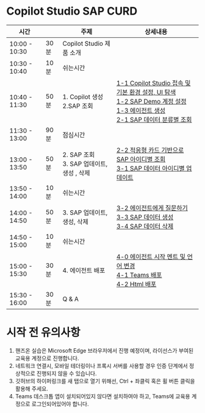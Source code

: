 # Copilot Studio SAP CURD

| 시간          |      | 주제                     | 상세내용 |
| ------------- | ---- | ------------------------ | -------- |
| 10:00 - 10:30 | 30분 | Copilot Studio 제품 소개 | |
| 10:30 - 10:40 | 10분 | 쉬는시간                 | |
| 10:40 - 11:30 | 50분 | 1. Copilot 생성 </br> 2.SAP 조회            | [1-1 Copilot Studio 접속 및 기본 환경 설정, UI 탐색](https://github.com/FDX-edu/CopilotStudioSAP/blob/main/1.%20Copilot%20%EC%83%9D%EC%84%B1/1-1.%20%EC%BD%94%ED%8C%8C%EC%9D%BC%EB%9F%BF%20%EC%8A%A4%ED%8A%9C%EB%94%94%EC%98%A4%20%EC%A0%91%EC%86%8D%20%EB%B0%8F%20UI%20%ED%83%90%EC%83%89.md) </br> [1-2 SAP Demo 계정 설정](https://github.com/FDX-edu/CopilotStudioSAP/blob/main/1.%20Copilot%20%EC%83%9D%EC%84%B1/1-2.%20SAP%20%EB%8D%B0%EB%AA%A8%20%EA%B3%84%EC%A0%95%20%EC%83%9D%EC%84%B1.md) </br> [1-3 에이전트 생성](https://github.com/FDX-edu/CopilotStudioSAP/blob/main/1.%20Copilot%20%EC%83%9D%EC%84%B1/1-3.%20%EC%97%90%EC%9D%B4%EC%A0%84%ED%8A%B8%20%EC%83%9D%EC%84%B1.md) </br> [2-1 SAP 데이터 분류별 조회](https://github.com/FDX-edu/CopilotStudioSAP/blob/main/2.%20SAP%20%EC%A1%B0%ED%9A%8C/2-1.%20%EB%8D%B0%EC%9D%B4%ED%84%B0%20%EB%B6%84%EB%A5%98%EB%B3%84%20%EC%A1%B0%ED%9A%8C.md)   |
| 11:30 - 13:00 | 90분 | 점심시간                 | |
| 13:00 - 13:50 | 50분 | 2. SAP 조회 </br> 3. SAP 업데이트, 생성 , 삭제                 | [2-2 적응형 카드 기반으로 SAP 아이디별 조회](https://github.com/FDX-edu/CopilotStudioSAP/blob/main/2.%20SAP%20%EC%A1%B0%ED%9A%8C/2-2.%20%EC%95%84%EC%9D%B4%EB%94%94%EB%B3%84%20%EC%A1%B0%ED%9A%8C.md) </br> [3-1 SAP 데이터 아이디별 업데이트](https://github.com/FDX-edu/CopilotStudioSAP/blob/main/3.%20SAP%20%EC%97%85%EB%8D%B0%EC%9D%B4%ED%8A%B8%2C%20%EC%83%9D%EC%84%B1%2C%20%EC%82%AD%EC%A0%9C/3-1.%20%EC%95%84%EC%9D%B4%EB%94%94%EB%B3%84%20%EC%97%85%EB%8D%B0%EC%9D%B4%ED%8A%B8.md)                          |
| 13:50 - 14:00 | 10분 | 쉬는시간                 | |
| 14:00 - 14:50 | 50분 | 3. SAP 업데이트, 생성, 삭제   |  [3-2 에이전트에게 질문하기](https://github.com/FDX-edu/CopilotStudioSAP/blob/main/3.%20SAP%20%EC%97%85%EB%8D%B0%EC%9D%B4%ED%8A%B8%2C%20%EC%83%9D%EC%84%B1%2C%20%EC%82%AD%EC%A0%9C/3-2.%20%EC%A7%88%EB%AC%B8%ED%95%98%EA%B8%B0.md) </br> [3-3 SAP 데이터 생성](https://github.com/FDX-edu/CopilotStudioSAP/blob/main/3.%20SAP%20%EC%97%85%EB%8D%B0%EC%9D%B4%ED%8A%B8%2C%20%EC%83%9D%EC%84%B1%2C%20%EC%82%AD%EC%A0%9C/3-3.%20%EB%8D%B0%EC%9D%B4%ED%84%B0%20%EC%83%9D%EC%84%B1.md) </br> [3-4 SAP 데이터 삭제](https://github.com/FDX-edu/CopilotStudioSAP/blob/main/3.%20SAP%20%EC%97%85%EB%8D%B0%EC%9D%B4%ED%8A%B8%2C%20%EC%83%9D%EC%84%B1%2C%20%EC%82%AD%EC%A0%9C/3-4.%20%EB%8D%B0%EC%9D%B4%ED%84%B0%20%EC%82%AD%EC%A0%9C.md) |
| 14:50 - 15:00 | 10분 | 쉬는시간                 | |
| 15:00 - 15:30 | 30분 | 4. 에이전트 배포            | [4-0 에이전트 시작 멘트 및 언어 변경](https://github.com/FDX-edu/CopilotStudioSAP/blob/main/4.%20%EC%97%90%EC%9D%B4%EC%A0%84%ED%8A%B8%20%EB%B0%B0%ED%8F%AC/4-0.%20%EC%97%90%EC%9D%B4%EC%A0%84%ED%8A%B8%20%EC%8B%9C%EC%9E%91%20%EB%A9%98%ED%8A%B8%20%EB%B0%8F%20%EC%96%B8%EC%96%B4%20%EB%B3%80%EA%B2%BD.md)</br>[4-1 Teams 배포](https://github.com/FDX-edu/CopilotStudioSAP/blob/main/4.%20%EC%97%90%EC%9D%B4%EC%A0%84%ED%8A%B8%20%EB%B0%B0%ED%8F%AC/4-1.%20Teams%20%EB%B0%B0%ED%8F%AC.md) </br> [4-2 Html 배포](https://github.com/FDX-edu/CopilotStudioSAP/blob/main/4.%20%EC%97%90%EC%9D%B4%EC%A0%84%ED%8A%B8%20%EB%B0%B0%ED%8F%AC/4-2.%20html%20%EB%B0%B0%ED%8F%AC.md)                                      |
| 15:30 - 16:00 | 30분 | Q & A                    | |


# 시작 전 유의사항

1. 핸즈온 실습은 Microsoft Edge 브라우저에서 진행 예정이며, 라이선스가 부여된 교육용 계정으로 진행합니다.
2. 네트워크 연결시, 모바일 테더링이나 프록시 서버를 사용할 경우 인증 단계에서 정상적으로 진행되지 않을 수 있습니다.
3. 깃허브의 하이퍼링크를 새 탭으로 열기 위해선, Ctrl + 좌클릭 혹은 휠 버튼 클릭을 활용해 주세요.
4. Teams 데스크톱 앱이 설치되어있지 않다면 설치하여야 하고, Teams에 교육용 계정으로 로그인되어있어야 합니다.
